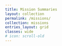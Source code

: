 ```yaml
---
title: Mission Summaries
layout: collection
permalink: /missions/
collection: missions
entries_layout: grid
classes: wide
# icon: scroll-old
---
```

